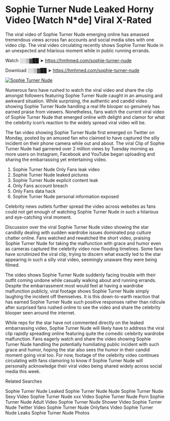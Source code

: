 ﻿# Sophie Turner Nude Leaked Horny Video [Watch N*de] Viral X-Rated

The viral video of ﻿Sophie Turner Nude emerging online has amassed tremendous views across fan accounts and social media sites with one video clip. The viral video circulating recently shows ﻿Sophie Turner Nude in an unexpected and hilarious moment while in public running errands. 

Watch ░░▒▓██ ➤ https://hmhmed.com/sophie-turner-nude

Download ░░▒▓██ ➤ https://hmhmed.com/sophie-turner-nude

[![Sophie Turner Nude](https://i.imgur.com/dJHk4Zq.gif)](https://hmhmed.com/sophie-turner-nude)

Numerous fans have rushed to watch the viral video and share the clip amongst followers featuring ﻿Sophie Turner Nude caught in an amusing and awkward situation. While surprising, the authentic and candid video showing ﻿Sophie Turner Nude handling a real life blooper so genuinely has earned praise from viewers. Nonetheless, fans watch the current viral video of ﻿Sophie Turner Nude that emerged online with delight and clamor for what the celebrity icon’s reaction to the widely spread viral video will be.

The fan video showing ﻿Sophie Turner Nude first emerged on Twitter on Monday, posted by an amused fan who claimed to have captured the silly incident on their phone camera while out and about. The viral Clip of ﻿Sophie Turner Nude had garnered over 2 million views by Tuesday morning as more users on Instagram, Facebook and YouTube began uploading and sharing the embarrassing yet entertaining video. 

1. ﻿Sophie Turner Nude Only Fans leak video
2. ﻿Sophie Turner Nude leaked pictures
3. ﻿Sophie Turner Nude explicit content leak
4. Only Fans account breach
5. Only Fans data hack
6. ﻿Sophie Turner Nude personal information exposed

Celebrity news outlets further spread the video across websites as fans could not get enough of watching ﻿Sophie Turner Nude in such a hilarious and eye-catching viral moment. 

Discussion over the viral ﻿Sophie Turner Nude video showing the star candidly dealing with sudden wardrobe issues dominated pop culture chatter online. Fans watched and rewatched the short video, praising ﻿Sophie Turner Nude for taking the malfunction with grace and humor even as cameras captured the celebrity video now flooding timelines. Some fans have scrutinized the viral clip, trying to discern what exactly led to the star appearing in such a silly viral video, seemingly unaware they were being filmed.

The video shows ﻿Sophie Turner Nude suddenly facing trouble with their outfit coming undone while casually walking about and running errands. Despite the embarrassment most would feel at having a wardrobe malfunction publicly, viral footage shows ﻿Sophie Turner Nude simply laughing the incident off themselves. It is this down-to-earth reaction that has earned ﻿Sophie Turner Nude such positive responses rather than ridicule after surprised fans rushed online to see the video and share the celebrity blooper seen around the internet.  

While reps for the star have not commented directly on the leaked embarrassing video, ﻿Sophie Turner Nude will likely have to address the viral clip rapidly spreading online featuring quite the comedic celebrity wardrobe malfunction. Fans eagerly watch and share the video showing ﻿Sophie Turner Nude handling the potentially humiliating public incident with such grace and humor, hoping the star also sees the humor in their candid moment going viral too. For now, footage of the celebrity video continues circulating with fans clamoring to know if ﻿Sophie Turner Nude will personally acknowledge their viral video being shared widely across social media this week.

Related Searches

﻿Sophie Turner Nude Leaked
﻿Sophie Turner Nude Nude
﻿Sophie Turner Nude Sexy Video
﻿Sophie Turner Nude xxx Video
﻿Sophie Turner Nude Porn
﻿Sophie Turner Nude Adult Video
﻿Sophie Turner Nude Shower Video
﻿Sophie Turner Nude Twitter Video
﻿Sophie Turner Nude Onlyfans Video
﻿Sophie Turner Nude Leaks
﻿Sophie Turner Nude Photos